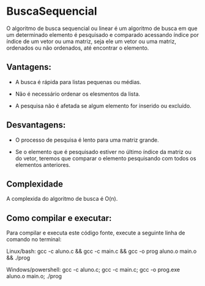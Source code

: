 # BuscaSequencial
O algoritmo de busca sequencial ou linear é um algoritmo de busca em que um determinado elemento é pesquisado e comparado acessando índice por índice de um vetor ou uma matriz, seja ele um vetor ou uma matriz, ordenados ou não ordenados, até encontrar o elemento.

## Vantagens:
- A busca é rápida para listas pequenas ou médias.

- Não é necessário ordenar os elesmentos da lista.

- A pesquisa não é afetada se algum elemento for inserido ou excluído.
## Desvantagens:
- O processo de pesquisa é lento para uma matriz grande.

- Se o elemento que é pesquisado estiver no último índice da matriz ou do vetor, teremos que comparar o elemento pesquisando com todos os elementos anteriores.

## Complexidade 
A complexida do algoritmo de busca é O(n).

## Como compilar e executar:
Para compilar e executa este código fonte, execute a seguinte linha de comando no terminal:

Linux/bash: gcc -c aluno.c && gcc -c main.c && gcc -o prog aluno.o main.o && ./prog

Windows/powershell: gcc -c aluno.c; gcc -c main.c; gcc -o prog.exe aluno.o main.o; ./prog